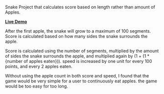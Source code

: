 Snake Project that calculates score based on length rather than amount of Apples.

**[Live Demo](http://appacademy.github.io/snake.js/html/snake.html)**

After the first apple, the snake will grow to a maximum of 100 segments. Score is calculated based on how many sides the snake surrounds the apple.

Score is calculated using the number of segments, multiplied by the amount of sides the snake surrounds the apple, and multiplied again by (1 + (1 * {number of apples eaten})).
speed is increased by one unit for every 100 points, and every 2 apples eaten.

Without using the apple count in both score and speed, I found that the game would be very simple for a user to continuously eat apples. the game would be too easy for too long.
